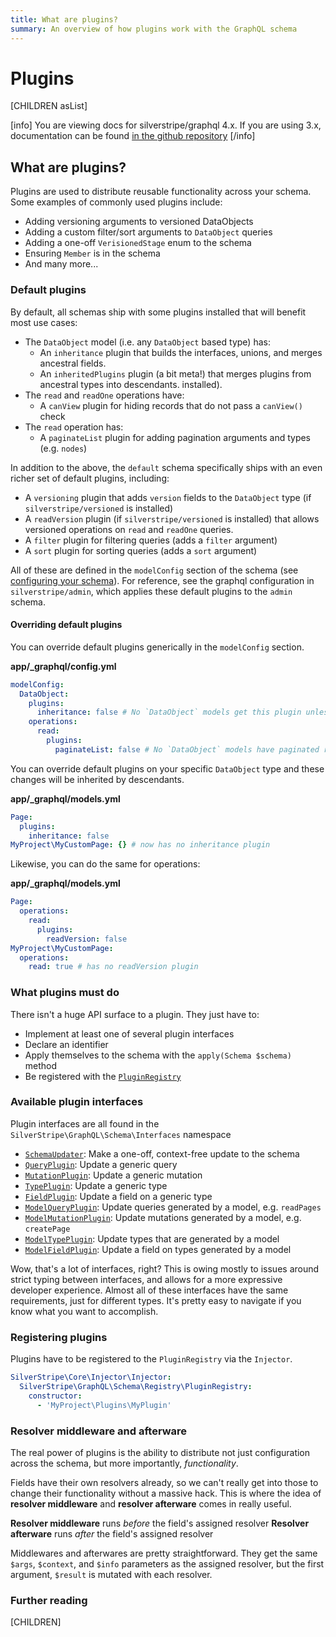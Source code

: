 ```yaml
---
title: What are plugins?
summary: An overview of how plugins work with the GraphQL schema
---
```


# Plugins

[CHILDREN asList]

[info]
You are viewing docs for silverstripe/graphql 4.x.
If you are using 3.x, documentation can be found
[in the github repository](https://github.com/silverstripe/silverstripe-graphql/tree/3)
[/info]

## What are plugins?

Plugins are used to distribute reusable functionality across your schema. Some examples of commonly used plugins include:

* Adding versioning arguments to versioned DataObjects
* Adding a custom filter/sort arguments to `DataObject` queries
* Adding a one-off `VerisionedStage` enum to the schema
* Ensuring `Member` is in the schema
* And many more...

### Default plugins

By default, all schemas ship with some plugins installed that will benefit most use cases:

* The `DataObject` model (i.e. any `DataObject` based type) has:
  * An `inheritance` plugin that builds the interfaces, unions, and merges ancestral fields.
  * An `inheritedPlugins` plugin (a bit meta!) that merges plugins from ancestral types into descendants.
 installed).
* The `read` and `readOne` operations have:
  * A `canView` plugin for hiding records that do not pass a `canView()` check
* The `read` operation has:
  * A `paginateList` plugin for adding pagination arguments and types (e.g. `nodes`)

In addition to the above, the `default` schema specifically ships with an even richer set of default
plugins, including:

* A `versioning` plugin that adds `version` fields to the `DataObject` type (if `silverstripe/versioned` is installed)
* A `readVersion` plugin (if `silverstripe/versioned` is installed) that allows versioned operations on
`read` and `readOne` queries.
* A `filter` plugin for filtering queries (adds a `filter` argument)
* A `sort` plugin for sorting queries (adds a `sort` argument)

All of these are defined in the `modelConfig` section of the schema (see [configuring your schema](../getting_started/configuring_your_schema)).
For reference, see the graphql configuration in `silverstripe/admin`, which applies
these default plugins to the `admin` schema.

#### Overriding default plugins
You can override default plugins generically in the `modelConfig` section.
 
**app/_graphql/config.yml**
```yaml
modelConfig:
  DataObject:
    plugins:
      inheritance: false # No `DataObject` models get this plugin unless opted into
    operations:
      read:
        plugins:
          paginateList: false # No `DataObject` models have paginated read operations unless opted into
```

You can override default plugins on your specific `DataObject` type and these changes will be inherited by descendants.
 
**app/_graphql/models.yml**
```yaml
Page:
  plugins:
    inheritance: false
MyProject\MyCustomPage: {} # now has no inheritance plugin 
```

Likewise, you can do the same for operations:

**app/_graphql/models.yml**
```yaml
Page:
  operations:
    read:
      plugins:
        readVersion: false
MyProject\MyCustomPage:
  operations:
    read: true # has no readVersion plugin 
```

### What plugins must do

There isn't a huge API surface to a plugin. They just have to:

* Implement at least one of several plugin interfaces
* Declare an identifier
* Apply themselves to the schema with the `apply(Schema $schema)` method
* Be registered with the [`PluginRegistry`](api:SilverStripe\GraphQL\Schema\Registry\PluginRegistry)

### Available plugin interfaces

Plugin interfaces are all found in the `SilverStripe\GraphQL\Schema\Interfaces` namespace

* [`SchemaUpdater`](api:SilverStripe\GraphQL\Schema\Interfaces\SchemaUpdater): Make a one-off, context-free update to the schema
* [`QueryPlugin`](api:SilverStripe\GraphQL\Schema\Interfaces\QueryPlugin): Update a generic query
* [`MutationPlugin`](api:SilverStripe\GraphQL\Schema\Interfaces\MutationPlugin): Update a generic mutation
* [`TypePlugin`](api:SilverStripe\GraphQL\Schema\Interfaces\TypePlugin): Update a generic type
* [`FieldPlugin`](api:SilverStripe\GraphQL\Schema\Interfaces\FieldPlugin): Update a field on a generic type
* [`ModelQueryPlugin`](api:SilverStripe\GraphQL\Schema\Interfaces\ModelQueryPlugin): Update queries generated by a model, e.g. `readPages`
* [`ModelMutationPlugin`](api:SilverStripe\GraphQL\Schema\Interfaces\ModelMutationPlugin): Update mutations generated by a model, e.g. `createPage`
* [`ModelTypePlugin`](api:SilverStripe\GraphQL\Schema\Interfaces\ModelTypePlugin): Update types that are generated by a model
* [`ModelFieldPlugin`](api:SilverStripe\GraphQL\Schema\Interfaces\ModelFieldPlugin): Update a field on types generated by a model

Wow, that's a lot of interfaces, right? This is owing mostly to issues around strict typing between interfaces,
and allows for a more expressive developer experience. Almost all of these interfaces have the same requirements,
just for different types. It's pretty easy to navigate if you know what you want to accomplish.

### Registering plugins

Plugins have to be registered to the `PluginRegistry` via the `Injector`.

```yaml
SilverStripe\Core\Injector\Injector:
  SilverStripe\GraphQL\Schema\Registry\PluginRegistry:
    constructor:
      - 'MyProject\Plugins\MyPlugin'
```

### Resolver middleware and afterware

The real power of plugins is the ability to distribute not just configuration across the schema, but
more importantly, _functionality_.

Fields have their own resolvers already, so we can't really get into those to change
their functionality without a massive hack. This is where the idea of **resolver middleware** and
**resolver afterware** comes in really useful.

**Resolver middleware** runs _before_ the field's assigned resolver
**Resolver afterware** runs _after_ the field's assigned resolver

Middlewares and afterwares are pretty straightforward. They get the same `$args`, `$context`, and `$info`
parameters as the assigned resolver, but the first argument, `$result` is mutated with each resolver.

### Further reading

[CHILDREN]
